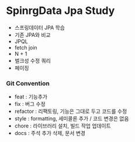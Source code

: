 # SpinrgData Jpa Study
- 스프링데이터 JPA 학습
- 기존 JPA와 비교
- JPQL
- fetch join
- N + 1
- 벌크성 수정 쿼리
- 페이징

### Git Convention

- feat : 기능추가
- fix : 버그 수정
- refactor : 리팩토링, 기능은 그대로 두고 코드를 수정
- style : formatting, 세미콜론 추가 / 코드 변경은 없음
- chore : 라이브러리 설치, 빌드 작업 업데이트
- docs : 주석 추가 삭제, 문서 변경
